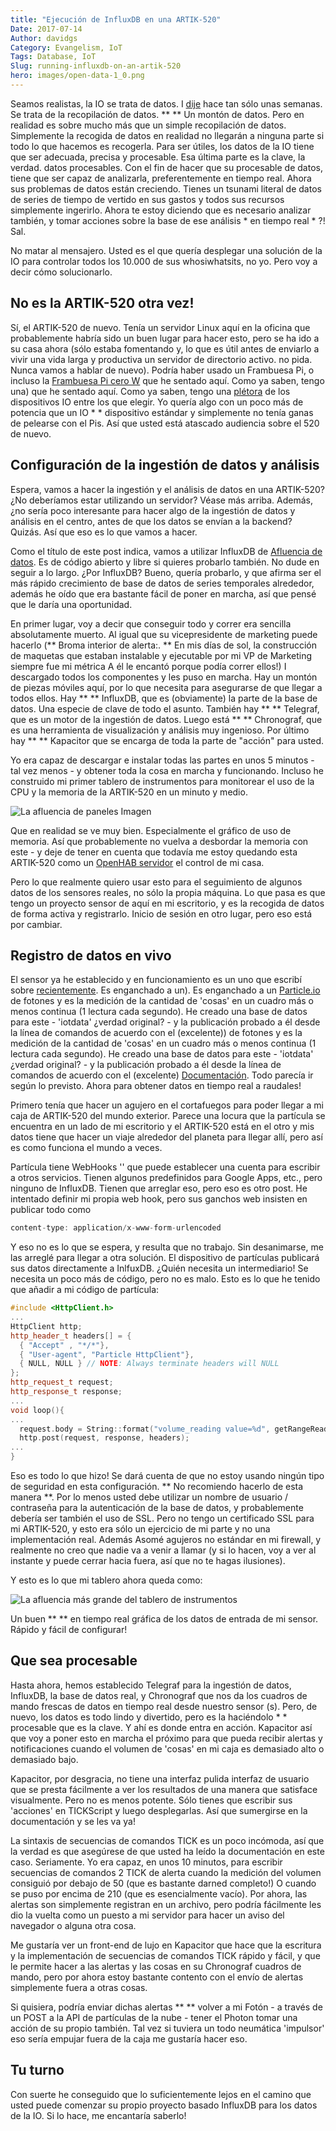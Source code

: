 ```yaml
---
title: "Ejecución de InfluxDB en una ARTIK-520"
Date: 2017-07-14
Author: davidgs
Category: Evangelism, IoT
Tags: Database, IoT
Slug: running-influxdb-on-an-artik-520
hero: images/open-data-1_0.png
---
```



Seamos realistas, la IO se trata de datos. I [dije](/posts/category/iot/you-havent-seen-big-data-yet/) hace tan sólo unas semanas. Se trata de la recopilación de datos. ** ** Un montón de datos. Pero en realidad es sobre mucho más que un simple recopilación de datos. Simplemente la recogida de datos en realidad no llegarán a ninguna parte si todo lo que hacemos es recogerla. Para ser útiles, los datos de la IO tiene que ser adecuada, precisa y procesable. Esa última parte es la clave, la verdad. datos procesables. Con el fin de hacer que su procesable de datos, tiene que ser capaz de analizarla, preferentemente en tiempo real. Ahora sus problemas de datos están creciendo. Tienes un tsunami literal de datos de series de tiempo de vertido en sus gastos y todos sus recursos simplemente ingerirlo. Ahora te estoy diciendo que es necesario analizar también, y tomar acciones sobre la base de ese análisis * en tiempo real * ?! Sal.

No matar al mensajero. Usted es el que quería desplegar una solución de la IO para controlar todos los 10.000 de sus whosiwhatsits, no yo. Pero voy a decir cómo solucionarlo.

## No es la ARTIK-520 otra vez!

Sí, el ARTIK-520 de nuevo. Tenía un servidor Linux aquí en la oficina que probablemente habría sido un buen lugar para hacer esto, pero se ha ido a su casa ahora (sólo estaba fomentando y, lo que es útil antes de enviarlo a vivir una vida larga y productiva un servidor de directorio activo. no pida. Nunca vamos a hablar de nuevo). Podría haber usado un Frambuesa Pi, o incluso la [Frambuesa Pi cero W](/posts/category/iot/iot-hardware/accessing-your-raspberry-pi-zero-w/) que he sentado aquí. Como ya saben, tengo una) que he sentado aquí. Como ya saben, tengo una [plétora](/posts/category/iot/the-updated-big-board-of-iot/) de los dispositivos IO entre los que elegir. Yo quería algo con un poco más de potencia que un IO * * dispositivo estándar y simplemente no tenía ganas de pelearse con el Pis. Así que usted está atascado audiencia sobre el 520 de nuevo.

## Configuración de la ingestión de datos y análisis

Espera, vamos a hacer la ingestión y el análisis de datos en una ARTIK-520? ¿No deberíamos estar utilizando un servidor? Véase más arriba. Además, ¿no sería poco interesante para hacer algo de la ingestión de datos y análisis en el centro, antes de que los datos se envían a la backend? Quizás. Así que eso es lo que vamos a hacer.

Como el título de este post indica, vamos a utilizar InfluxDB de [Afluencia de datos](https://www.influxdata.com/). Es de código abierto y libre si quieres probarlo también. No dude en seguir a lo largo. ¿Por InfluxDB? Bueno, quería probarlo, y que afirma ser el más rápido crecimiento de base de datos de series temporales alrededor, además he oído que era bastante fácil de poner en marcha, así que pensé que le daría una oportunidad.

En primer lugar, voy a decir que conseguir todo y correr era sencilla absolutamente muerto. Al igual que su vicepresidente de marketing puede hacerlo (** Broma interior de alerta:. ** En mis días de sol, la construcción de maquetas que estaban instalable y ejecutable por mi VP de Marketing siempre fue mi métrica A él le encantó porque podía correr ellos!) I descargado todos los componentes y les puso en marcha. Hay un montón de piezas móviles aquí, por lo que necesita para asegurarse de que llegar a todos ellos. Hay ** ** InfluxDB, que es (obviamente) la parte de la base de datos. Una especie de clave de todo el asunto. También hay ** ** Telegraf, que es un motor de la ingestión de datos. Luego está ** ** Chronograf, que es una herramienta de visualización y análisis muy ingenioso. Por último hay ** ** Kapacitor que se encarga de toda la parte de "acción" para usted.

Yo era capaz de descargar e instalar todas las partes en unos 5 minutos - tal vez menos - y obtener toda la cosa en marcha y funcionando. Incluso he construido mi primer tablero de instrumentos para monitorear el uso de la CPU y la memoria de la ARTIK-520 en un minuto y medio.

![La afluencia de paneles Imagen](/posts/category/database/images/Safari031.jpg)

Que en realidad se ve muy bien. Especialmente el gráfico de uso de memoria. Así que probablemente no vuelva a desbordar la memoria con este - y deje de tener en cuenta que todavía me estoy quedando esta ARTIK-520 como un [OpenHAB servidor](/posts/category/iot/iot-hardware/openhab-server-artik-520/) el control de mi casa.

Pero lo que realmente quiero usar esto para el seguimiento de algunos datos de los sensores reales, no sólo la propia máquina. Lo que pasa es que tengo un proyecto sensor de aquí en mi escritorio, y es la recogida de datos de forma activa y registrarlo. Inicio de sesión en otro lugar, pero eso está por cambiar.

## Registro de datos en vivo

El sensor ya he establecido y en funcionamiento es un uno que escribí sobre [recientemente](/posts/category/iot/playing-with-distance/). Es enganchado a un). Es enganchado a un [Particle.io](http://particle.io/) de fotones y es la medición de la cantidad de 'cosas' en un cuadro más o menos continua (1 lectura cada segundo). He creado una base de datos para este - 'iotdata' ¿verdad original? - y la publicación probado a él desde la línea de comandos de acuerdo con el (excelente)) de fotones y es la medición de la cantidad de 'cosas' en un cuadro más o menos continua (1 lectura cada segundo). He creado una base de datos para este - 'iotdata' ¿verdad original? - y la publicación probado a él desde la línea de comandos de acuerdo con el (excelente) [Documentación](https://docs.influxdata.com/influxdb/v1.2/guides/writing_data/). Todo parecía ir según lo previsto. Ahora para obtener datos en tiempo real a raudales!

Primero tenía que hacer un agujero en el cortafuegos para poder llegar a mi caja de ARTIK-520 del mundo exterior. Parece una locura que la partícula se encuentra en un lado de mi escritorio y el ARTIK-520 está en el otro y mis datos tiene que hacer un viaje alrededor del planeta para llegar allí, pero así es como funciona el mundo a veces.

Partícula tiene WebHooks '' que puede establecer una cuenta para escribir a otros servicios. Tienen algunos predefinidos para Google Apps, etc., pero ninguno de InfluxDB. Tienen que arreglar eso, pero eso es otro post. He intentado definir mi propia web hook, pero sus ganchos web insisten en publicar todo como

```js
content-type: application/x-www-form-urlencoded
```

Y eso no es lo que se espera, y resulta que no trabajo. Sin desanimarse, me las arreglé para llegar a otra solución. El dispositivo de partículas publicará sus datos directamente a InlfuxDB. ¿Quién necesita un intermediario! Se necesita un poco más de código, pero no es malo. Esto es lo que he tenido que añadir a mi código de partícula:

```cpp
#include <HttpClient.h>
...
HttpClient http;
http_header_t headers[] = {
  { "Accept" , "*/*"},
  { "User-agent", "Particle HttpClient"},
  { NULL, NULL } // NOTE: Always terminate headers will NULL
};
http_request_t request;
http_response_t response;
...
void loop(){
...
  request.body = String::format("volume_reading value=%d", getRangeReading());
  http.post(request, response, headers);
...
} 
```

Eso es todo lo que hizo! Se dará cuenta de que no estoy usando ningún tipo de seguridad en esta configuración. ** No recomiendo hacerlo de esta manera **. Por lo menos usted debe utilizar un nombre de usuario / contraseña para la autenticación de la base de datos, y probablemente debería ser también el uso de SSL. Pero no tengo un certificado SSL para mi ARTIK-520, y esto era sólo un ejercicio de mi parte y no una implementación real. Además Asomé agujeros no estándar en mi firewall, y realmente no creo que nadie va a venir a llamar (y si lo hacen, voy a ver al instante y puede cerrar hacia fuera, así que no te hagas ilusiones).

Y esto es lo que mi tablero ahora queda como:

![La afluencia más grande del tablero de instrumentos](/posts/category/database/images/Safari033.jpg )

Un buen ** ** en tiempo real gráfica de los datos de entrada de mi sensor. Rápido y fácil de configurar!

## Que sea procesable

Hasta ahora, hemos establecido Telegraf para la ingestión de datos, InfluxDB, la base de datos real, y Chronograf que nos da los cuadros de mando frescas de datos en tiempo real desde nuestro sensor (s). Pero, de nuevo, los datos es todo lindo y divertido, pero es la haciéndolo * * procesable que es la clave. Y ahí es donde entra en acción. Kapacitor así que voy a poner esto en marcha el próximo para que pueda recibir alertas y notificaciones cuando el volumen de 'cosas' en mi caja es demasiado alto o demasiado bajo.

Kapacitor, por desgracia, no tiene una interfaz pulida interfaz de usuario que se presta fácilmente a ver los resultados de una manera que satisface visualmente. Pero no es menos potente. Sólo tienes que escribir sus 'acciones' en TICKScript y luego desplegarlas. Así que sumergirse en la documentación y se les va ya!

La sintaxis de secuencias de comandos TICK es un poco incómoda, así que la verdad es que asegúrese de que usted ha leído la documentación en este caso. Seriamente. Yo era capaz, en unos 10 minutos, para escribir secuencias de comandos 2 TICK de alerta cuando la medición del volumen consiguió por debajo de 50 (que es bastante darned completo!) O cuando se puso por encima de 210 (que es esencialmente vacío). Por ahora, las alertas son simplemente registran en un archivo, pero podría fácilmente les dio la vuelta como un puesto a mi servidor para hacer un aviso del navegador o alguna otra cosa.

Me gustaría ver un front-end de lujo en Kapacitor que hace que la escritura y la implementación de secuencias de comandos TICK rápido y fácil, y que le permite hacer a las alertas y las cosas en su Chronograf cuadros de mando, pero por ahora estoy bastante contento con el envío de alertas simplemente fuera a otras cosas.

Si quisiera, podría enviar dichas alertas ** ** volver a mi Fotón - a través de un POST a la API de partículas de la nube - tener el Photon tomar una acción de su propio también. Tal vez si tuviera un todo neumática 'impulsor' eso sería empujar fuera de la caja me gustaría hacer eso.

## Tu turno

Con suerte he conseguido que lo suficientemente lejos en el camino que usted puede comenzar su propio proyecto basado InfluxDB para los datos de la IO. Si lo hace, me encantaría saberlo!
